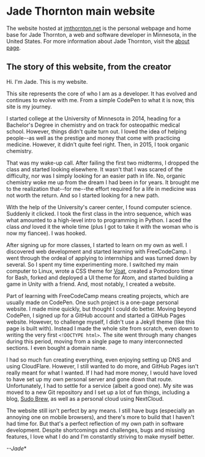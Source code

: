 # Jade Thornton main website

The website hosted at [jmthornton.net](https://jmthornton.net) is the personal webpage and home base for Jade Thornton, a web and software developer in Minnesota, in the United States. For more information about Jade Thornton, visit the [about page](https://jmthornton.net/pages/about.html).

## The story of this website, from the creator

Hi. I'm Jade. This is my website.

This site represents the core of who I am as a developer. It has evolved and continues to evolve with me. From a simple CodePen to what it is now, this site is my journey.

I started college at the University of Minnesota in 2014, heading for a Bachelor's Degree in chemistry and on track for osteopathic medical school. However, things didn't quite turn out. I loved the idea of helping people--as well as the prestige and money that come with practicing medicine. However, it didn't quite feel right. Then, in 2015, I took organic chemistry.

That was my wake-up call. After failing the first two midterms, I dropped the class and started looking elsewhere. It wasn't that I was scared of the difficulty, nor was I simply looking for an easier path in life. No, organic chemistry woke me up from the dream I had been in for years. It brought me to the realization that--for me--the effort required for a life in medicine was not worth the return. And so I started looking for a new path.

With the help of the University's career center, I found computer science. Suddenly it clicked. I took the first class in the intro sequence, which was what amounted to a high-level intro to programming in Python. I aced the class *and* loved it the whole time (plus I got to take it with the woman who is now my fiancee). I was hooked.

After signing up for more classes, I started to learn on my own as well. I discovered web development and started learning with FreeCodeCamp. I went through the ordeal of applying to internships and was turned down by several. So I spent my time experimenting more. I switched my main computer to Linux, wrote a CSS theme for [Voat](https://voat.co), created a Pomodoro timer for Bash, forked and deployed a UI theme for Atom, and started building a game in Unity with a friend. And, most notably, I created a website.

Part of learning with FreeCodeCamp means creating projects, which are usually made on CodePen. One such project is a one-page personal website. I made mine quickly, but thought I could do better. Moving beyond CodePen, I signed up for a GitHub account and started a GitHub Pages website. However, to challenge myself, I didn't use a Jekyll theme (like this page is built with). Instead I made the whole site from scratch, even down to writing the very first `<!DOCTYPE html>`. The site went through many changes during this period, moving from a single page to many interconnected sections. I even bought a domain name.

I had so much fun creating everything, even enjoying setting up DNS and using CloudFlare. However, I still wanted to do more, and GitHub Pages isn't really meant for what I wanted. If I had had more money, I would have loved to have set up my own personal server and gone down that route. Unfortunately, I had to settle for a service (albeit a good one). My site was moved to a new Git repository and I set up a lot of fun things, including a blog, [Sudo Brew](https://blog.jmthornton.net), as well as a personal cloud using NextCloud.

The website still isn't perfect by any means. I still have bugs (especially an annoying one on mobile browsers), and there's more to build that I haven't had time for. But that's a perfect reflection of my own path in software development. Despite shortcomings and challenges, bugs and missing features, I love what I do and I'm constantly striving to make myself better.

*--Jade**
